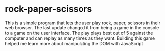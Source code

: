 # rock-paper-scissors
This is a simple program that lets the user play rock, paper, scissors
in their web browser. The last update changed it from being a game in the
console to a game on the user interface. The play plays best out of 5
against the computer and can replay as many times as they want. Building this
game helped me learn more about manipulating the DOM with JavaScript
